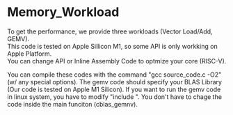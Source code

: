 # Memory_Workload

To get the performance, we provide three workloads (Vector Load/Add, GEMV).  
This code is tested on Apple Sillicon M1, so some API is only workking on Apple Platform.  
You can change API or Inline Assembly Code to optmize your core (RISC-V).  

You can compile these codes with the command "gcc source_code.c -O2" (w/ any special options).
The gemv code should specify your BLAS Library (Our code is tested on Apple M1 Silicon). 
If you want to run the gemv code in linux system, you have to modify "include <your BLAS library>". 
You don't have to chage the code inside the main funciton (cblas_gemnv). 
